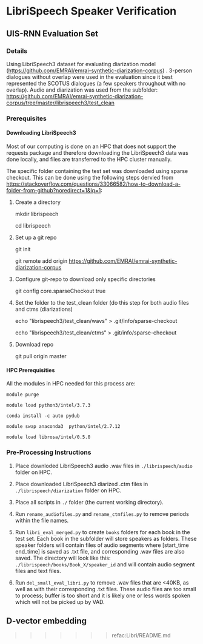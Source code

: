 # LibriSpeech Speaker Verification

## UIS-RNN Evaluation Set

### Details
Using LibriSpeech3 dataset for evaluating diarization model (https://github.com/EMRAI/emrai-synthetic-diarization-corpus) . 
3-person dialogues without overlap were used in the evaluation since it best represented the SCOTUS dialogues (a few speakers throughout with no overlap). Audio and diarization was used from the subfolder: https://github.com/EMRAI/emrai-synthetic-diarization-corpus/tree/master/librispeech3/test_clean

### Prerequisites 

#### Downloading LibriSpeech3

Most of our computing is done on an HPC that does not support the requests package and therefore downloading the LibriSpeech3 data was done locally, and files are transferred to the HPC cluster manually.

The specific folder containing the test set was downloaded using sparse checkout. This can be done using the following steps dervied from https://stackoverflow.com/questions/33066582/how-to-download-a-folder-from-github?noredirect=1&lq=1:

1.  Create a directory

    mkdir librispeech
    
    cd librispeech
    
2.  Set up a git repo

    git init
    
    git remote add origin https://github.com/EMRAI/emrai-synthetic-diarization-corpus

3.  Configure git-repo to download only specific directories

    git config core.sparseCheckout true

4.  Set the folder to the test_clean folder (do this step for both audio files and ctms (diarizations)

    echo "librispeech3/test_clean/wavs" > .git/info/sparse-checkout 
    
    echo "librispeech3/test_clean/ctms" > .git/info/sparse-checkout

5.  Download repo

    git pull origin master
    
#### HPC Prerequisities

All the modules in HPC needed for this process are:

`module purge`

`module load python3/intel/3.7.3` 

`conda install -c auto pydub`

`module swap anaconda3  python/intel/2.7.12`

`module load librosa/intel/0.5.0`

### Pre-Processing Instructions

1.  Place downloded LibriSpeech3 audio .wav files in `./librispeech/audio` folder on HPC. 

2.  Place downloaded LibriSpeech3 diarized .ctm files in `./librispeech/diarization` folder on HPC.

3.  Place all scripts in `./` folder (the current working directory).

4.  Run `rename_audiofiles.py` and `rename_ctmfiles.py` to remove periods within the file names.

5.  Run `libri_eval_merged.py` to create `books` folders for each book in the test set. Each book in the subfolder will store speakers as folders. These speaker folders will contain files of audio segments where [start_time end_time] is saved as .txt file, and corresponding .wav files are also saved. The directory will look like this: `./librispeech/books/Book_X/speaker_id` and will contain audio segment files and text files.

6.  Run `del_small_eval_libri.py` to remove .wav files that are <40KB, as well as with their corresponding .txt files. These audio files are too small to process; buffer is too short and it is likely one or less words spoken which will not be picked up by VAD.


## D-vector embedding
>>>>>>> refac:Libri/README.md
